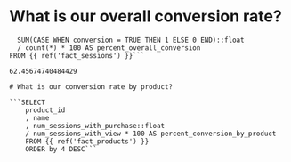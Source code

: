 # What is our overall conversion rate?

```SELECT  
  SUM(CASE WHEN conversion = TRUE THEN 1 ELSE 0 END)::float 
  / count(*) * 100 AS percent_overall_conversion
FROM {{ ref('fact_sessions') }}```

62.45674740484429

# What is our conversion rate by product?

```SELECT 
    product_id
    , name
    , num_sessions_with_purchase::float
    / num_sessions_with_view * 100 AS percent_conversion_by_product
    FROM {{ ref('fact_products') }}
    ORDER by 4 DESC```

